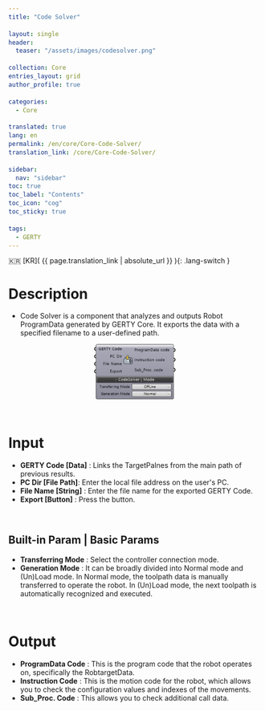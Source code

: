 ```yaml
---
title: "Code Solver"

layout: single
header:
  teaser: "/assets/images/codesolver.png"

collection: Core
entries_layout: grid
author_profile: true

categories:
  - Core

translated: true
lang: en
permalink: /en/core/Core-Code-Solver/
translation_link: /core/Core-Code-Solver/

sidebar:
  nav: "sidebar"
toc: true
toc_label: "Contents"
toc_icon: "cog"
toc_sticky: true

tags: 
  - GERTY
---
```


:kr: [KR]( {{ page.translation_link | absolute_url }} ){: .lang-switch }

# Description

* Code Solver is a component that analyzes and outputs Robot ProgramData generated by GERTY Core. It exports the data with a specified filename to a user-defined path.

<p align="center">  <img src="/assets/images/codesolver.png" align="center" width="32%"></p>

<br>

# Input

* **GERTY Code [Data]** : Links the TargetPalnes from the main path of previous results.
* **PC Dir [File Path]**: Enter the local file address on the user's PC.
* **File Name [String]** : Enter the file name for the exported GERTY Code.
* **Export [Button]** : Press the button.

<br>

## Built-in Param | Basic Params

* **Transferring Mode** : Select the controller connection mode.
* **Generation Mode** : It can be broadly divided into Normal mode and (Un)Load mode. In Normal mode, the toolpath data is manually transferred to operate the robot. In (Un)Load mode, the next toolpath is automatically recognized and executed.

<br>

# Output

* **ProgramData Code** : This is the program code that the robot operates on, specifically the RobtargetData.
* **Instruction Code** : This is the motion code for the robot, which allows you to check the configuration values and indexes of the movements.
* **Sub_Proc. Code** : This allows you to check additional call data.